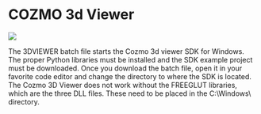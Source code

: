 # COZMO 3d Viewer

<img src = "https://img.shields.io/static/v1.svg?label=build&message=ready&color=green">

The 3DVIEWER batch file starts the Cozmo 3d viewer SDK for Windows.  The proper Python libraries must be installed and the SDK example project must be downloaded.  Once you download the batch file, open it in your favorite code editor and change the directory to where the SDK is located.  
The Cozmo 3D Viewer does not work without the FREEGLUT libraries, which are the three DLL files.  These need to be placed in the C:\Windows\ directory.
